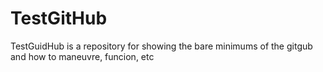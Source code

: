 TestGitHub
==========

TestGuidHub is a repository for showing the bare minimums of the gitgub and how to maneuvre, funcion, etc 
